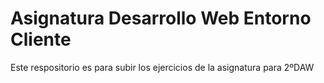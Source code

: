 # Asignatura Desarrollo Web Entorno Cliente
Este respositorio es para subir los ejercicios de la asignatura para 2ºDAW
